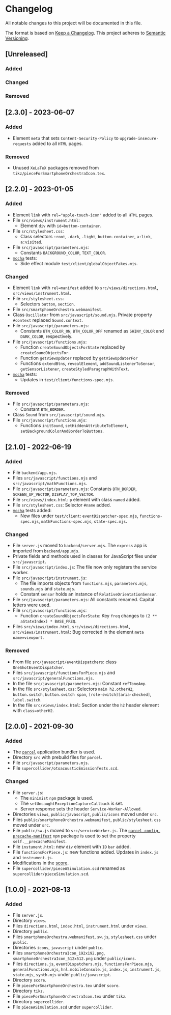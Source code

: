 # Changelog
All notable changes to this project will be documented in this file.

The format is based on [Keep a Changelog](https://keepachangelog.com/en/1.0.0/).
This project adheres to [Semantic Versioning](https://semver.org/spec/v2.0.0.html).

## [Unreleased]
### Added
### Changed
### Removed

## [2.3.0] - 2023-06-07
### Added
-  Element `meta` that sets `Content-Security-Policy` to `upgrade-insecure-requests` added to all `HTML` pages.
### Removed
- Unused `XeLaTeX` packages removed from `tikz/pieceForSmartphoneOrchestraIcon.tex`.

## [2.2.0] - 2023-01-05
### Added
-  Element `link` with `rel="apple-touch-icon"` added to all `HTML` pages.
-  File `src/views/instrument.html`:
	-  Element `div` with `id=button-container`.
- File `src/stylesheet.css`:
	-  Class selectors `:root`, `.dark`, `.light`, `button-container`, `a:link`, `a:visited`.
- File `src/javascript/parameters.mjs`:
	- Constants `BACKGROUND_COLOR`, `TEXT_COLOR`.
- [`mocha`](https://mochajs.org/) tests:
	- Side effect module `test/client/globalObjectFakes.mjs`.
### Changed
-  Element `link` with `rel=manifest` added to `src/views/directions.html`, `src/views/instrument.html`.
- File `src/stylesheet.css`:
	- Selectors `button`, `section`.
- File `src/smartphoneOrchestra.webmanifest`.
- Class `Oscillator` from `src/javascript/sound.mjs`. Private property `#context` replaced `Sound.context`.
- File `src/javascript/parameters.mjs`:
	- Constants `BTN_COLOR_ON`, `BTN_COLOR_OFF` renamed as `SHINY_COLOR` and `DARK_COLOR`, respectively.
- File `src/javascript/functions.mjs`:
	- Function `createSoundObjectsForState` replaced by `createSoundObjectsFor`.
	- Function  `getViewUpdater` replaced by `getViewUpdaterFor`
	- Functions `extendBtns`, `revealElement`, `addSoundListenerToSensor`, `getSensorListener`, `createStyledParagraphWithText`.
- [`mocha`](https://mochajs.org/) tests:
	- Updates in `test/client/functions-spec.mjs`.
### Removed
- File `src/javascript/parameters.mjs`:
	-  Constant `BTN_BORDER`.
- Class `Sound` from `src/javascript/sound.mjs`.
- File `src/javascript/functions.mjs`:
	-  Functions `initSound`, `setHiddenAttributeToElement`,  `setBackgroundColorAndBorderToButtons`.

## [2.1.0] - 2022-06-19
### Added
- File `backend/app.mjs`.
- Files `src/javascript/functions.mjs` and `src/javascript/mathFunctions.mjs`.
- File `src/javascript/parameters.mjs`: Constants `BTN_BORDER`, `SCREEN_UP_VECTOR`, `DISPLAY_TOP_VECTOR`.
- File `src/views/index.html`: `p` element with class `named` added.
- File `src/stylesheet.css`: Selector `#name` added.
- [`mocha`](https://mochajs.org/) tests added:
	- New files under `test/client`: `eventDispatcher-spec.mjs`, `functions-spec.mjs`, `mathFunctions-spec.mjs`, `state-spec.mjs`.
### Changed
- File `server.js` moved to `backend/server.mjs`. The `express` app is imported from `backend/app.mjs`.
- Private fields and methods used in classes for JavaScript files under `src/javascript`.
- File `src/javascript/index.js`: The file now only registers the service worker.
- File `src/javascript/instrument.js`:
  - The file imports objects from `functions.mjs`, `parameters.mjs`, `sounds.mjs` and `state.mjs`.
  - Constant `sensor` holds an instance of `RelativeOrientationSensor`.
- File `src/javascript/parameters.mjs`: All constants renamed. Capital letters were used.
- File `src/javascript/functions.mjs`:
	- Function `createSoundObjectsForState`: Key `freq` changes to `(2 ** aStateIndex) * BASE_FREQ`.
- Files `src/views/index.html`, `src/views/directions.html`, `src/views/instrument.html`: Bug corrected in the element `meta name=viewport`.
### Removed
- From file `src/javascript/eventDispatchers`: class `OneShotEventDispatcher`.
- Files `src/javascript/functionsForPiece.mjs` and `src/javascript/generalFunctions.mjs`.
- In the file `src/javascript/parameters.mjs`: Constant `refToneAmp`.
- In the file `src/stylesheet.css`: Selectors `main h2.otherH2`, `button.switch`, `button.switch span`, `[role-switch][aria-checked]`, `label.switch`.
- In the file `src/views/index.html`: Section under the `h2` header element with `class=otherH2`.

## [2.0.0] - 2021-09-30
### Added
- The [`parcel`](https://parceljs.org/) application bundler is used.
- Directory `src` with prebuild files for `parcel`.
- File `src/javascript/parameters.mjs`.
- File `supercollider/otoacousticEmissionTests.scd`.
### Changed
- File `server.js`:
	- The `minimist` `npm` package is used.
	- The `setUncaughtExceptionCaptureCallback` is set.
	- Server response sets the header `Service-Worker-Allowed`.
- Directories `views`, `public/javascript`, `public/icons` moved under `src`.
- Files `public/smartphoneOrchestra.webmanifest`, `public/stylesheet.css` moved under `src`.
- File `public/sw.js` moved to `src/serviceWorker.js`. The
[`parcel-config-precache-manifest`](https://github.com/101arrowz/precache-manifest/tree/master/packages/parcel-config-precache-manifest) `npm` package is used to set the property `self.__precacheManifest`.
- File `instument.html`: new `div` element with `ID` `bar` added.
- File `functionsForPiece.js`: new functions added. Updates in `index.js` and `instrument.js`.
- Modifications in the [score](score/pieceForSmartphoneOrchestra.tex).
- File `supercollider/pieceASimulation.scd` renamed as `supercollider/pieceSimulation.scd`.

## [1.0.0] - 2021-08-13
### Added
- File `server.js`.
- Directory `views`.
- Files `directions.html`, `index.html`, `instrument.html` under `views`.
- Directory `public`.
- Files `smartphoneOrchestra.webmanifest`, `sw.js`, `stylesheet.css` under `public`.
- Directories `icons`, `javascript` under `public`.
- Files `smartphoneOrchestraIcon_192x192.png`, `smartphoneOrchestraIcon_512x512.png` under `public/icons`.
- Files `directions.js`, `eventDispatchers.mjs`, `functionsForPiece.mjs`, `generalFunctions.mjs`, `hnl.mobileConsole.js`, `index.js`, `instrument.js`, `state.mjs`, `synth.mjs` under `public/javascript`.
- Directory `score`.
- File `pieceForSmartphoneOrchestra.tex` under `score`.
- Directory `tikz`.
- File `pieceForSmartphoneOrchestraIcon.tex` under `tikz`.
- Directory `supercollider`.
- File `pieceASimulation.scd` under `supercollider`.
